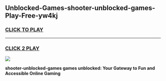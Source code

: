 
## Unblocked-Games-shooter-unblocked-games-Play-Free-yw4kj
<h3>
<a href="https://premium76.site?title=shooter-unblocked-games&ref=24M">CLICK TO PLAY</a></h3>
<hr>

<h3>
<a href="https://premium76.site?title=shooter-unblocked-games&ref=24M">CLICK 2 PLAY</a>
  
</h3>

<a href="https://premium76.site?title=shooter-unblocked-games&ref=24M"><img src="https://clearcache.store/games.png"></a>


**shooter-unblocked-games games unblocked: Your Gateway to Fun and Accessible Online Gaming**
